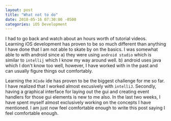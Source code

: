 ```yaml
---
layout: post
title: "What not to do"
date: 2018-05-16 07:30:00 -0500
categories: iOS Development 
---
```


I had to go back and watch about an hours worth of tutorial videos. Learning iOS development has proven to be so much different than anything I have done that I am not able to skate by on the basics. I was somewhat able to with android since a) they were using `android studio` which is similar to `intellij` which I know my way around well. b) android uses java which I don't know too well, however, I have worked with in the past and can usually figure things out comfortably. 

Learning the `XCode` ide has proven to be the biggest challenge for me so far. I have realized that I worked almost excusively with `intelliJ`. Secondly, having a graphical interface for laying out the gui and creating event handlers for those gui elements is new to me also. In the last two weeks, I have spent myself almost exclusively working on the concepts I have mentioned. I am just now feel comfortable enough to write this post saying I feel comfortable enough. 
